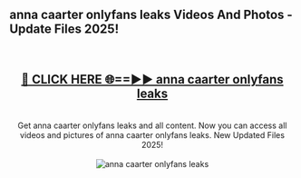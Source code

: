 <h2>anna caarter onlyfans leaks Videos And Photos - Update Files 2025!</h2>
<br>
<div align="center">
<h2><a href="https://top-ai-tools.click/QrbHav" rel="nofollow">🔴 CLICK HERE 🌐==►► anna caarter onlyfans leaks</a></h2>
<br>
Get anna caarter onlyfans leaks and all content. Now you can access all videos and pictures of anna caarter onlyfans leaks. New Updated Files 2025!
<br>
<br>
<a href="https://top-ai-tools.click/QrbHav" rel="nofollow" data-target="animated-image.originalLink"><img src="https://i.ibb.co.com/WyWwxjT/player-gif2.gif" alt="anna caarter onlyfans leaks" style="max-width: 100%; display: inline-block;" data-target="animated-image.originalImage"></a>
</div>
<br>